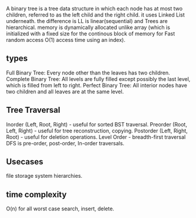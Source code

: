 A binary tree is a tree data structure in which each node has at most two children,
 referred to as the left child and the right child. it uses Linked List underneath. the difference is LL is
 linear(sequential) and Trees are hierarchical. memory is dynamically allocated unlike array 
 (which is initialized with a fixed size for the continous block of memory for 
 Fast random access O(1) access time using an index).

## types
Full Binary Tree: Every node other than the leaves has two children.
Complete Binary Tree: All levels are fully filled except possibly the last level, which is filled from left to right.
Perfect Binary Tree: All interior nodes have two children and all leaves are at the same level.

## Tree Traversal
Inorder (Left, Root, Right) - useful for sorted BST traversal.
Preorder (Root, Left, Right) - useful for tree reconstruction, copying.
Postorder (Left, Right, Root) - useful for deletion operations.
Level Order - breadth-first traversal
DFS is pre-order, post-order, In-order traversals.

## Usecases
file storage system hierarchies.

## time complexity 
O(n) for all worst case search, insert, delete.